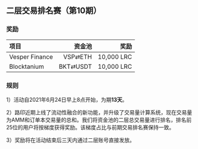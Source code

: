 ## 二层交易排名赛（第10期）


### 奖励

| **项目** | **资金池** | **奖励** |
| :--- | ---: | ---: |
Vesper Finance | VSP⇄ETH |  10,000 LRC |
Blocktanium | BKT⇄USDT | 10,000 LRC |


### 规则


1）活动自2021年6月24日早上8点开始，为期**13天**。

2）路印近期上线了流动性融合的新功能，并升级了交易量计算系统，现在交易量为AMM和订单本交易量的总和。我们将资金池的二层总交易量进行排名，排名前25位的用户将按梯度获得奖励。该梯度占比与前期交易排名赛保持一致。

3）奖励将在活动结束后三天内通过二层账号直接发放。
